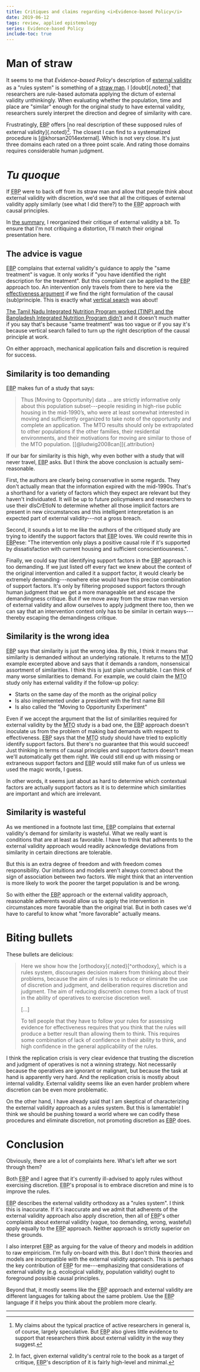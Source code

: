 ```yaml
---
title: Critiques and claims regarding <i>Evidence-based Policy</i>
date: 2019-06-12
tags: review, applied epistemology
series: Evidence-based Policy
include-toc: true
---
```


# Man of straw

It seems to me that <i>Evidence-based Policy</i>'s description of [external validity](https://en.wikipedia.org/wiki/External_validity) as a "rules system" is something of a [straw man](https://en.wikipedia.org/wiki/Straw_man). I [doubt]{.noted}[^speculative] that researchers are rule-based automata applying the dictum of external validity unthinkingly. When evaluating whether the population, time and place are "similar" enough for the original study to have external validity, researchers surely interpret the direction and degree of similarity with care.

Frustratingly, <abbr title="Evidence-based Policy">EBP</abbr> offers [no real description of these supposed rules of external validity]{.noted}[^light]. The closest I can find to a systematized procedure is [@khorsan2014external]. Which is not very close. It's just three domains each rated on a three point scale. And rating those domains requires considerable human judgment. 

# <i>Tu quoque</i>

If <abbr title="Evidence-based Policy">EBP</abbr> were to back off from its straw man and allow that people think about external validity with discretion, we'd see that all the critiques of external validity apply similarly (see what I did there?) to the <abbr title="Evidence-based Policy">EBP</abbr> approach with causal principles.

In [the summary](/posts/yaas-evidence-based-policy/), I reorganized their critique of external validity a bit. To ensure that I'm not critiquing a distortion, I'll match their original presentation here.

## The advice is vague

<abbr title="Evidence-based Policy">EBP</abbr> complains that external validity's guidance to apply the "same treatment" is vague. It only works if "you have identified the right description for the treatment". But this complaint can be applied to the <abbr title="Evidence-based Policy">EBP</abbr> approach too. An intervention only travels from there to here via the [effectiveness argument](/posts/yaas-evidence-based-policy/#thesis) if we find the right formulation of the causal (sub)principle. This is exactly what [vertical search](/posts/yaas-evidence-based-policy/#vertical-search) was about! 

[The Tamil Nadu Integrated Nutrition Program worked (TINP) and the Bangladesh Integrated Nutrition Program didn't](/posts/yaas-evidence-based-policy/#vignette) and it doesn't much matter if you say that's because "same treatment" was too vague or if you say it's because vertical search failed to turn up the right description of the causal principle at work.

On either approach, mechanical application fails and discretion is required for success.

## Similarity is too demanding

<abbr title="Evidence-based Policy">EBP</abbr> makes fun of a study that says:

<blockquote>
Thus [Moving to Opportunity] data ... are strictly informative only about this population subset---people residing in high-rise public housing in the mid-1990’s, who were at least somewhat interested in moving and sufficiently organized to take note of the opportunity and complete an application. The MTO results should only be extrapolated to other populations if the other families, their residential environments, and their motivations for moving are similar to those of the MTO population.
[[@ludwig2008can]]{.attribution}
</blockquote>

If our bar for similarity is this high, why even bother with a study that will never travel, <abbr title="Evidence-based Policy">EBP</abbr> asks. But I think the above conclusion is actually semi-reasonable.

First, the authors are clearly being conservative in some regards. They don't actually mean that the information expired with the mid-1990s. That's a shorthand for a variety of factors which they expect are relevant but they haven't individuated. It will be up to future policymakers and researchers to use their dIsCrEtIoN to determine whether all those implicit factors are present in new circumstances and this intelligent interpretation is an expected part of external validity---not a gross breach.

Second, it sounds a lot to me like the authors of the critiqued study are trying to identify the support factors that <abbr title="Evidence-based Policy">EBP</abbr> loves. We could rewrite this in <abbr title="Evidence-based Policy">EBP</abbr>ese: "The intervention only plays a positive causal role if it's supported by dissatisfaction with current housing and sufficient conscientiousness.".

Finally, we could say that identifying support factors in the <abbr title="Evidence-based Policy">EBP</abbr> approach is too demanding. If we just listed off every fact we knew about the context of the original intervention and called it a support factor, it would clearly be extremely demanding---nowhere else would have this precise combination of support factors. It's only by filtering proposed support factors through human judgment that we get a more manageable set and escape the demandingness critique. But if we move away from the straw man version of external validity and allow ourselves to apply judgment there too, then we can say that an intervention context only has to be similar in certain ways---thereby escaping the demandingess critique.

<!--more-->

## Similarity is the wrong idea

<abbr title="Evidence-based Policy">EBP</abbr> says that similarity is just the wrong idea. By this, I think it means that similarity is demanded without an underlying rationale. It returns to the <abbr title="Moving to Opportunity">MTO</abbr> example excerpted above and says that it demands a random, nonsensical assortment of similarities. I think this is just plain uncharitable. I can think of many worse similarities to demand. For example, we could claim the <abbr title="Moving to Opportunity">MTO</abbr> study only has external validity if the follow-up policy:

- Starts on the same day of the month as the original policy
- Is also implemented under a president with the first name Bill
- Is also called the "Moving to Opportunity Experiment"

Even if we accept the argument that the list of similarities required for external validity by the <abbr title="Moving to Opportunity">MTO</abbr> study is a bad one, the <abbr title="Evidence-based Policy">EBP</abbr> approach doesn't inoculate us from the problem of making bad demands with respect to effectiveness. <abbr title="Evidence-based Policy">EBP</abbr> says that the <abbr title="Moving to Opportunity">MTO</abbr> study should have tried to explicitly identify support factors. But there's no guarantee that this would succeed! Just thinking in terms of causal principles and support factors doesn't mean we'll automatically get them right. We could still end up with missing or extraneous support factors and <abbr title="Evidence-based Policy">EBP</abbr> would still make fun of us unless we used the magic words, I guess.

In other words, it seems just about as hard to determine which contextual factors are actually support factors as it is to determine which similarities are important and which are irrelevant.

## Similarity is wasteful

As we mentioned in a footnote last time, <abbr title="Evidence-based Policy">EBP</abbr> complains that external validity's demand for similarity is wasteful. What we really want is conditions that are at least as favorable. I have to think that adherents to the external validity approach would readily acknowledge deviations from similarity in certain directions are tolerable.

But this is an extra degree of freedom and with freedom comes responsibility. Our intuitions and models aren't always correct about the sign of association between two factors. We might think that an intervention is more likely to work the poorer the target population is and be wrong.

So with either the <abbr title="Evidence-based Policy">EBP</abbr> approach or the external validity approach, reasonable adherents would allow us to apply the intervention in circumstances more favorable than the original trial. But in both cases we'd have to careful to know what "more favorable" actually means.

# Biting bullets

These bullets are delicious:

<blockquote>
Here we show how the [orthodoxy]{.noted}[^orthodoxy], which is a rules system, discourages decision makers from thinking about their problems, because the aim of rules is to reduce or eliminate the use of discretion and judgment, and deliberation requires discretion and judgment. The aim of reducing discretion comes from a lack of trust in the ability of operatives to exercise discretion well.

[...]

To tell people that they have to follow your rules for assessing evidence for effectiveness requires that you think that the rules will produce a better result than allowing them to think. This requires some combination of lack of confidence in their ability to think, and high confidence in the general applicability of the rules.
</blockquote>

I think the replication crisis is very clear evidence that trusting the discretion and judgment of operatives is not a winning strategy. Not necessarily because the operatives are ignorant or malignant, but because the task at hand is apparently very hard. And the replication crisis is mostly about internal validity. External validity seems like an even harder problem where discretion can be even more problematic.

On the other hand, I have already said that I am skeptical of characterizing the external validity approach as a rules system. But this is lamentable! I think we should be pushing toward a world where we can codify these procedures and eliminate discretion, not promoting discretion as <abbr title="Evidence-based Policy">EBP</abbr> does.

# Conclusion

Obviously, there are a lot of complaints here. What's left after we sort through them?

Both <abbr title="Evidence-based Policy">EBP</abbr> and I agree that it's currently ill-advised to apply rules without exercising discretion. <abbr title="Evidence-based Policy">EBP</abbr>'s proposal is to embrace discretion and mine is to improve the rules.

<abbr title="Evidence-based Policy">EBP</abbr> describes the external validity orthodoxy as a "rules system". I think this is inaccurate. If it's inaccurate and we admit that adherents of the external validity approach also apply discretion, then all of <abbr title="Evidence-based Policy">EBP</abbr>'s other complaints about external validity (vague, too demanding, wrong, wasteful) apply equally to the <abbr title="Evidence-based Policy">EBP</abbr> approach. Neither approach is strictly superior on these grounds.

I also interpret <abbr title="Evidence-based Policy">EBP</abbr> as arguing for the value of theory and models in addition to raw empiricism. I'm fully on-board with this. But I don't think theories and models are incompatible with the external validity approach. This is perhaps the key contribution of <abbr title="Evidence-based Policy">EBP</abbr> for me---emphasizing that considerations of external validity (e.g. ecological validity, population validity) ought to foreground possible causal principles.

Beyond that, it mostly seems like the <abbr title="Evidence-based Policy">EBP</abbr> approach and external validity are different languages for talking about the same problem. Use the <abbr title="Evidence-based Policy">EBP</abbr> language if it helps you think about the problem more clearly.

<hr class="references">

[^speculative]: My claims about the typical practice of active researchers in general is, of course, largely speculative. But <abbr title="Evidence-based Policy">EBP</abbr> also gives little evidence to support that researchers think about external validity in the way they suggest.
[^light]: In fact, given external validity's central role to the book as a target of critique, <abbr title="Evidence-based Policy">EBP</abbr>'s description of it is fairly high-level and minimal.
[^orthodoxy]: It's not obvious to me that external validity is the orthodoxy that <abbr title="Evidence-based Policy">EBP</abbr> makes it out to be. At a minimum, there has been thoughtful consideration of its complexities for quite a while [@campbell1986relabeling].

